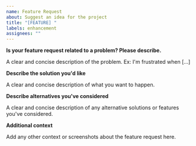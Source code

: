 ```yaml
---
name: Feature Request
about: Suggest an idea for the project
title: "[FEATURE] "
labels: enhancement
assignees: ""
---
```


**Is your feature request related to a problem? Please describe.**

A clear and concise description of the problem. Ex: I'm frustrated when [...]

**Describe the solution you'd like**

A clear and concise description of what you want to happen.

**Describe alternatives you've considered**

A clear and concise description of any alternative solutions or features you've considered.

**Additional context**

Add any other context or screenshots about the feature request here.

